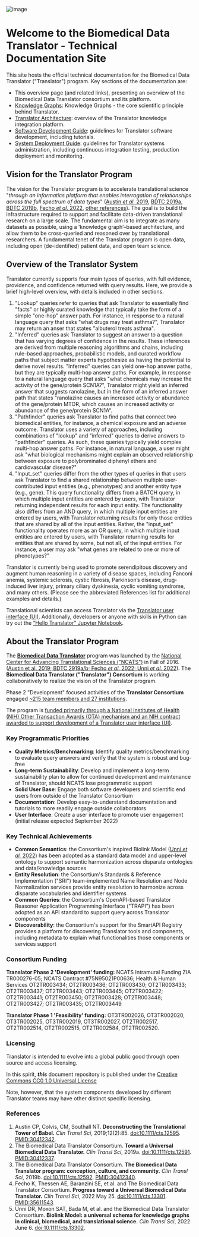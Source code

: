 ![image](img/translator-banner.jpg)

# Welcome to the Biomedical Data Translator - Technical Documentation Site 

This site hosts the official technical documentation for the Biomedical Data Translator ("Translator") program. Key sections of the documentation are:

- This overview page (and related links), presenting an overview of the Biomedical Data Translator consortium and its platform.
- [Knowledge Graphs](architecture/biolink/knowledge_graphs.md): Knowledge Graphs - the core scientific principle behind Translator.
- [Translator Architecture](architecture/index.md): overview of the Translator knowledge integration platform.
- [Software Development Guide](development-guide/index.md): guidelines for Translator software development, including tutorials.
- [System Deployment Guide](deployment-guide/index.md): guidelines for Translator systems administration, including continuous integration testing, production deployment and monitoring.

## Vision for the Translator Program

The vision for the Translator program is to accelerate translational science "_through an informatics platform that 
enables interrogation of relationships across the full spectrum of data types_"
([Austin _et al._ 2019](https://doi.org/10.1111/cts.12595), [BDTC 2019a](https://doi.org/10.1111/cts.12591),
[BDTC 2019b](https://doi.org/10.1111/cts.12592), [Fecho _et al._ 2022](https://doi.org/10.1111/cts.13301),
[other references](#references)). The goal is to build the infrastructure required to support and 
facilitate data-driven translational research on a large scale. The fundamental aim is to integrate as many datasets
as possible, using a ‘knowledge graph’–based architecture, and allow them to be cross-queried and reasoned over by
translational researchers. A fundamental tenet of the Translator program is open data, including open (de-identified) 
patient data, and open team science.

## Overview of the Translator System

Translator currently supports four main types of queries, with full evidence, providence, and confidence returned with query results. Here, we provide a brief high-level overview, with details included in other sections.

1. "Lookup" queries refer to queries that ask Translator to essentially find "facts" or highly curated knowledge that typically take the form of a simple "one-hop" answer path. For instance, in response to a natural language query that asks "what drugs may treat asthma?", Translator may return an anser that states "albuterol treats asthma".
2. "Inferred" queries ask Translator to suggest an answer to a question that has varying degrees of confidence in the results. These inferences are derived from multiple reasoning algorithms and chains, including rule-based approaches, probabilistic models, and curated workflow paths that subject matter experts hypothesize as having the potential to derive novel results. "Inferred" queries can yield one-hop answer paths, but they are typically multi-hop answer paths. For example, in response to a natural language query that asks "what chemicals may increase the activity of the gene/protein SCN1A?", Translator might yield an inferred answer that suggests ranolazine, but in the form of an inferred answer path that states "ranolazine causes an increased activity or abundance of the gene/protein MTOR, which causes an increased activity or abundance of the gene/protein SCN1A".
3. "Pathfinder" queries ask Translator to find paths that connect two biomedical entities, for instance, a chemical exposure and an adverse outcome. Translator uses a variety of approaches, including combinations of "lookup" and "inferred" queries to derive answers to "pathfinder" queries. As such, these queries typically yield complex multi-hop answer paths. For instance, in natural language, a user might ask "what biological mechanisms might explain an observed relationship between exposure to polybrominated diphenyl ethers and cardiovascular disease?"
4. "Input_set" queries differ from the other types of queries in that users ask Translator to find a shared relationship between multiple user-contributed input entities (e.g., phenotypes) and another entity type (e.g., gene). This query functionality differs from a BATCH query, in which multiple input entities are entered by users, with Translator returning independent results for each input entity. The functionality also differs from an AND query, in which multiple input entities are entered by users, with Translator returning results for only those entities that are shared by all of the input entities. Rather, the "input_set" functionality operates more as an OR query, in which multiple input entities are entered by users, with Translator returning results for entities that are shared by some, but not all, of the input entities. For instance, a user may ask "what genes are related to one or more of phenotypes?"

Translator is currently being used to promote serendipitous discovery and augment human reasoning in a variety of
disease spaces, including Fanconi anemia, systemic sclerosis, cystic fibrosis, Parkinson’s disease, drug-induced liver injury, primary ciliary dyskinesia, cyclic vomiting syndrome, and many others. (Please see the abbreviated References list for additional examples and details.)

Translational scientists can access Translator via the [Translator user interface (UI)](https://ui.transltr.io/). Additionally, developers or anyone with skills in Python can try out the [“Hello Translator” Jupyter Notebook](development-guide/HelloTranslator.ipynb). 

## About the Translator Program

The [**Biomedical Data Translator**](https://ncats.nih.gov/translator)  program was launched by the
[National Center for Advancing Translational Sciences ("NCATS")](https://ncats.nih.gov) in Fall of 2016. ([Austin et al. 2019; BDTC 2919a/b;
Fecho _et al._ 2022; Unni _et al._  2022](index.md#references)). The **Biomedical Data Translator ("Translator") Consortium** 
is working collaboratively to realize the vision of the Translator program. 

Phase 2 "Development" focused activities of the **Translator Consortium** engaged [~215 team members and 27 institutions](https://github.com/NCATSTranslator/Translator-All/wiki). 

The program is [funded primarily through a National Institutes of Health (NIH) Other Transaction Awards (OTA) mechanism and an NIH contract awarded to support development of a Translator user interface (UI)](#consortium-funding).

### Key Programmatic Priorities

- **Quality Metrics/Benchmarking**: Identify quality metrics/benchmarking to evaluate query answers and verify that the system is robust and bug-free
- **Long-term Sustainability**: Develop and implement a long-term sustainability plan to allow for continued development and maintenance of Translator, should NCATS lose programmatic support
- **Solid User Base**: Engage both software developers and scientific end users from outside of the Translator Consortium
- **Documentation**: Develop easy-to-understand documentation and tutorials to more readily engage outside collaborators
- **User Interface**: Create a user interface to promote user engagement (initial release expected September 2022)

### Key Technical Achievements

- **Common Semantics**: the Consortium's inspired Biolink Model ([Unni _et al._ 2022](index.md#references)) has been adopted as a standard data model and upper-level ontology to support semantic harmonization across disparate ontologies and data/knowledge sources
- **Entity Resolution**: the Consortium's Standards & Reference Implementation ("SRI") team-implemented Name Resolution and Node Normalization services provide entity resolution to harmonize across disparate vocabularies and identifier systems
- **Common Queries**: the Consortium's OpenAPI-based Translator Reasoner Application Programming Interface ("TRAPI") has been adopted as an API standard to support query across Translator components
- **Discoverability**: the Consortium's support for the SmartAPI Registry provides a platform for discovering Translator tools and components, including metadata to explain what functionalities those components or services support

### Consortium Funding

**Translator Phase 2 'Development' funding:** NCATS Intramural Funding ZIA TR000276-05; NCATS Contract #75N95021P00636; Health & Human Services OT2TR003434; OT2TR003436; OT2TR003430; OT2TR003433; OT2TR003437; OT2TR003443; OT2TR003445; OT2TR003422; OT2TR003441; OT2TR003450; OT2TR003428; OT2TR003448; OT2TR003427; OT2TR003435; OT2TR003449

**Translator Phase 1 'Feasibility' funding:** OT3TR002026, OT3TR002020, OT3TR002025, OT3TR002019, OT3TR002027, OT2TR002517, OT2TR002514, OT2TR002515, OT2TR002584, OT2TR002520.

###  Licensing

Translator is intended to evolve into a global public good through open source and access licensing.

In this spirit, **_this_** document repository is  published under the [Creative Commons CC0 1.0 Universal License](license.md)

Note, however, that the system components developed by different Translator teams may have other distinct specific licensing. 

### References

1. Austin CP, Colvis, CM, Southall NT. **Deconstructing the Translational Tower of Babel.** _Clin Transl Sci_, 2019;12(2):85. [doi:10.1111/cts.12595](https://doi.org/10.1111/cts.12595). [PMID:30412342](https://pubmed.ncbi.nlm.nih.gov/30412342/).
2. The Biomedical Data Translator Consortium. **Toward a Universal Biomedical Data Translator.** _Clin Transl Sci_, 2019a. [doi:10.1111/cts.12591](https://doi.org/10.1111/cts.12591). [PMID:30412337](https://pubmed.ncbi.nlm.nih.gov/30412337/).
3. The Biomedical Data Translator Consortium. **The Biomedical Data Translator program: conception, culture, and community.** _Clin Transl Sci_, 2019b. [doi:10.1111/cts.12592](https://doi.org/10.1111/cts.12592). [PMID:30412340](https://pubmed.ncbi.nlm.nih.gov/30412340/).
4. Fecho K, Thessen AE, Baranzini SE, et al. and The Biomedical Data Translator Consortium. **Progress toward a Universal Biomedical Data Translator.** _Clin Transl Sci_, 2022 May 25. [doi:10.1111/cts.13301](https://doi.org/10.1111/cts.13301). [PMID:35611543](https://pubmed.ncbi.nlm.nih.gov/35611543/).
5. Unni DR, Moxon SAT, Bada M, et al. and the Biomedical Data Translator Consortium. **Biolink Model: a universal schema for knowledge graphs in clinical, biomedical, and translational science.** _Clin Transl Sci_, 2022 June 6. [doi:10.1111/cts.13302](https://doi.org/10.1111/cts.13302).
